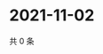 # 2021-11-02

共 0 条

<!-- BEGIN WEIBO -->
<!-- 最后更新时间 Tue Nov 02 2021 15:14:35 GMT+0800 (China Standard Time) -->

<!-- END WEIBO -->
